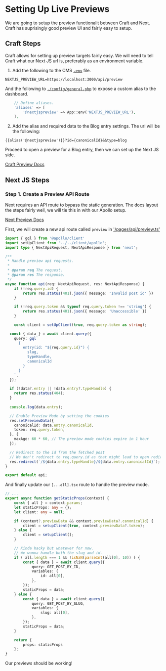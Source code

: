 # Setting Up Live Previews
We are going to setup the preview functionalit between Craft and Next. Craft has suprisingly good preview UI and fairly easy to setup.

## Craft Steps
Craft allows for setting up preview targets fairly easy. We will need to tell Craft what our Next JS url is, preferably as an environment variable.

1. Add the following to the CMS [`.env`](../cms/.env) file.

```
NEXTJS_PREVIEW_URL=https://localhost:3000/api/preview
```
And the following to [`./config/general.php`](../cms/config/general.php) to expose a custom alias to the dashboard.

```php
    // Define aliases.
    'aliases' => [
        '@nextjspreview' => App::env('NEXTJS_PREVIEW_URL'),
    ],
```

2. Add the alias and required data to the Blog entry settings. The url will be the following:

```
{{alias('@nextjspreview')}}?id={canonicalId}&&type=blog
```

Proceed to open a preview for a Blog entry, then we can set up the Next JS side.

[Craft Preview Docs](https://craftcms.com/docs/4.x/entries.html#previewing-decoupled-front-ends)



## Next JS Steps

### Step 1. Create a Preview API Route
Next requires an API route to bypass the static generation. The docs layout the steps fairly well, we will tie this in with our Apollo setup.

[Next Preview Docs](https://nextjs.org/docs/advanced-features/preview-mode)

First, we will create a new api route called `preview` in ['/pages/api/preview.ts'](../frontend/pages/api/previews.ts)

```ts
import { gql } from '@apollo/client'
import setUpClient from '../../client/apollo';
import type { NextApiRequest, NextApiResponse } from 'next';

/**
 * Handle preview api requests.
 *
 * @param req The request.
 * @param res The response.
 */
async function api(req: NextApiRequest, res: NextApiResponse) {
	if (!req.query.id) {
		return res.status(401).json({ message: 'Invalid post id' })
	}

	if (!req.query.token && typeof req.query.token !== 'string') {
		return res.status(401).json({ message: 'Unaccessible' })
	}

	const client = setUpClient(true, req.query.token as string);

  const { data } = await client.query({
    query: gql`
      {
        entry(id: "${req.query.id}") {
          slug,
          typeHandle,
          canonicalId
        }
      }
    `,
  });

  if (!data?.entry || !data.entry?.typeHandle) {
    return res.status(404);
  }
  
  console.log(data.entry);

  // Enable Preview Mode by setting the cookies
  res.setPreviewData({
    canonicalId: data.entry.canonicalId,
    token: req.query.token,
  }, {
    maxAge: 60 * 60, // The preview mode cookies expire in 1 hour
  });

  // Redirect to the id from the fetched post
  // We don't redirect to req.query.id as that might lead to open redirect vulnerabilities
  res.redirect(`/${data.entry.typeHandle}/${data.entry.canonicalId}`);
}

export default api;
```

And finally update our `[...all].tsx` route to handle the preview mode.

```ts
// ...
export async function getStaticProps(context) {
	const { all } = context.params;
	let staticProps: any = {};
	let client: any = null;

	if (context?.previewData && context.previewData?.canonicalId) {
		client = setupClient(true, context.previewData?.token);
	} else {
		client = setupClient();
	}

	// Kinda hacky but whatever for now.
	// We wanna handle both the slug and id.
	if ( all.length === 1 && !isNaN(parseInt(all[0], 10)) ) {
		const { data } = await client.query({
			query: GET_POST_BY_ID,
			variables: {
				id: all[0],
			},
		});
		staticProps = data;
	} else {
		const { data } = await client.query({
			query: GET_POST_BY_SLUG,
			variables: {
				slug: all[0],
			},
		});
		staticProps = data;
	}

	return {
		props: staticProps
	};
}
```

Our previews should be working!